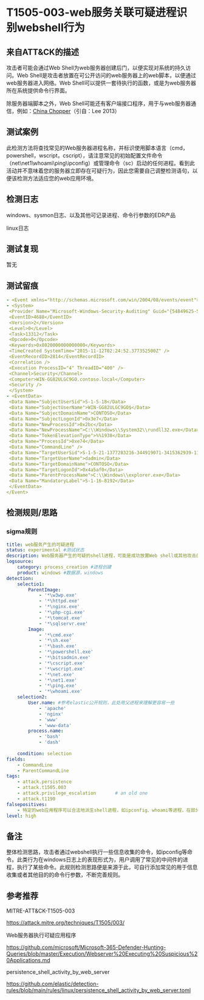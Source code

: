 # T1505-003-web服务关联可疑进程识别webshell行为

## 来自ATT&CK的描述

攻击者可能会通过Web Shell为web服务器创建后门，以便实现对系统的持久访问。Web Shell是攻击者放置在可公开访问的web服务器上的web脚本，以便通过web服务器进入网络。Web Shell可以提供一套待执行的函数，或是为web服务器所在系统提供命令行界面。

除服务器端脚本之外，Web Shell可能还有客户端接口程序，用于与web服务器通信，例如：[China Chopper](https://attack.mitre.org/software/S0020)（引自：Lee 2013）

## 测试案例

此检测方法将查找常见的Web服务器进程名称，并标识使用脚本语言（cmd，powershell，wscript，cscript），请注意常见的初始配置文件命令（net\net1\whoami\ping\ipconfig）或管理命令（sc）启动的任何进程。看到此活动并不意味着您的服务器立即存在可疑行为，因此您需要自己调整检测语句，以便该检测方法适应您的web应用环境。

## 检测日志

windows、sysmon日志、以及其他可记录进程、命令行参数的EDR产品

linux日志

## 测试复现

暂无

## 测试留痕

```yml
- <Event xmlns="http://schemas.microsoft.com/win/2004/08/events/event">
- <System>
 <Provider Name="Microsoft-Windows-Security-Auditing" Guid="{54849625-5478-4994-A5BA-3E3B0328C30D}" /> 
 <EventID>4688</EventID> 
 <Version>2</Version> 
 <Level>0</Level> 
 <Task>13312</Task> 
 <Opcode>0</Opcode> 
 <Keywords>0x8020000000000000</Keywords> 
 <TimeCreated SystemTime="2015-11-12T02:24:52.377352500Z" /> 
 <EventRecordID>2814</EventRecordID> 
 <Correlation /> 
 <Execution ProcessID="4" ThreadID="400" /> 
 <Channel>Security</Channel> 
 <Computer>WIN-GG82ULGC9GO.contoso.local</Computer> 
 <Security /> 
 </System>
- <EventData>
 <Data Name="SubjectUserSid">S-1-5-18</Data> 
 <Data Name="SubjectUserName">WIN-GG82ULGC9GO$</Data> 
 <Data Name="SubjectDomainName">CONTOSO</Data> 
 <Data Name="SubjectLogonId">0x3e7</Data> 
 <Data Name="NewProcessId">0x2bc</Data> 
 <Data Name="NewProcessName">C:\\Windows\\System32\\rundll32.exe</Data> 
 <Data Name="TokenElevationType">%%1938</Data> 
 <Data Name="ProcessId">0xe74</Data> 
 <Data Name="CommandLine" /> 
 <Data Name="TargetUserSid">S-1-5-21-1377283216-344919071-3415362939-1104</Data> 
 <Data Name="TargetUserName">dadmin</Data> 
 <Data Name="TargetDomainName">CONTOSO</Data> 
 <Data Name="TargetLogonId">0x4a5af0</Data> 
 <Data Name="ParentProcessName">C:\\Windows\\explorer.exe</Data> 
 <Data Name="MandatoryLabel">S-1-16-8192</Data> 
 </EventData>
</Event>
```

## 检测规则/思路

### sigma规则

```yml
title: web服务产生的可疑进程
status: experimental #测试状态
description: Web服务器产生的可疑的shell进程，可能是成功放置Web shell或其他攻击的结果
logsource:
    category: process_creation #进程创建
    product: windows #数据源，windows
detection:
    selectio1:
        ParentImage:
            - '*\w3wp.exe'
            - '*\httpd.exe'
            - '*\nginx.exe'
            - '*\php-cgi.exe'
            - '*\tomcat.exe'
            - '*\sqlservr.exe'
        Image:
            - '*\cmd.exe'
            - '*\sh.exe'
            - '*\bash.exe'
            - '*\powershell.exe'
            - '*\bitsadmin.exe'
            - '*\cscript.exe'
            - '*\wscript.exe'
            - '*\net.exe'
            - '*\net1.exe'
            - '*\ping.exe'
            - '*\whoami.exe'
    selection2:
        User.name: #参考elastic公开规则，此处用父进程来理解更容易一些
            - 'apache'
            - 'nginx'
            - 'www'
            - 'www-data'
        process.name:
            - 'bash'
            - 'dash'
        
    condition: selection
fields:
    - CommandLine
    - ParentCommandLine
tags:
    - attack.persistence
    - attack.t1505.003
    - attack.privilege_escalation       # an old one
    - attack.t1190
falsepositives:
    - 特定的web应用程序可以合法地派生shell进程，如ipconfig、whoami等进程，在部分客户侧，发现此两进程频繁被调用，其主机并无异常。
level: high
```

## 备注

整体检测思路，攻击者通过webshell执行一些信息收集的命令，如ipconfig等命令。此类行为在windows日志上的表现形式为，用户调用了常见的中间件的进程，执行了某些命令。此规则检测思路便是来源于此，可自行添加常见的用于信息收集或者其他目的的命令行参数，不断完善规则。

## 参考推荐

MITRE-ATT&CK-T1505-003

<https://attack.mitre.org/techniques/T1505/003/>

Web服务器执行可疑应用程序

<https://github.com/microsoft/Microsoft-365-Defender-Hunting-Queries/blob/master/Execution/Webserver%20Executing%20Suspicious%20Applications.md>

persistence_shell_activity_by_web_server

<https://github.com/elastic/detection-rules/blob/main/rules/linux/persistence_shell_activity_by_web_server.toml>
